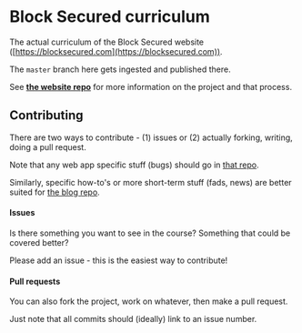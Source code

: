 # Block Secured curriculum

The actual curriculum of the Block Secured website ([https://blocksecured.com](https://blocksecured.com)).

The `master` branch here gets ingested and published there.

See [**the website repo**](https://github.com/blocksecured/blocksecured) for more information on the project and that process.

## Contributing

There are two ways to contribute - (1) issues or (2) actually forking, writing, doing a pull request.

Note that any web app specific stuff (bugs) should go in [that repo](https://github.com/blocksecured/blocksecured).

Similarly, specific how-to's or more short-term stuff (fads, news) are better suited for [the blog repo](https://github.com/blocksecured/blog).

#### Issues

Is there something you want to see in the course? Something that could be covered better?

Please add an issue - this is the easiest way to contribute!

#### Pull requests

You can also fork the project, work on whatever, then make a pull request.

Just note that all commits should (ideally) link to an issue number.
